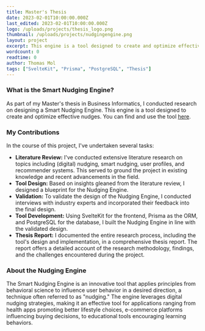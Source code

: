 ```yaml
---
title: Master's Thesis
date: 2023-02-01T10:00:00.000Z
last_edited: 2023-02-01T10:00:00.000Z
logo: /uploads/projects/thesis_logo.png
thumbnail: /uploads/projects/nudgingengine.png
layout: project
excerpt: This engine is a tool designed to create and optimize effective nudges.
wordcount: 0
readtime: 0
author: Thomas Mol
tags: ["SvelteKit", "Prisma", "PostgreSQL", "Thesis"]
---
```


### What is the Smart Nudging Engine?

As part of my Master's thesis in Business Informatics, I conducted research on designing a Smart Nudging Engine. This engine is a tool designed to create and optimize effective nudges. You can find and use the tool [here](https://smart-nudging-engine.vercel.app/).

### My Contributions

In the course of this project, I've undertaken several tasks:

- **Literature Review:** I've conducted extensive literature research on topics including (digital) nudging, smart nudging, user profiles, and recommender systems. This served to ground the project in existing knowledge and recent advancements in the field.
- **Tool Design:** Based on insights gleaned from the literature review, I designed a blueprint for the Nudging Engine.
- **Validation:** To validate the design of the Nudging Engine, I conducted interviews with industry experts and incorporated their feedback into the final design.
- **Tool Development:** Using SvelteKit for the frontend, Prisma as the ORM, and PostgreSQL for the database, I built the Nudging Engine in line with the validated design.
- **Thesis Report:** I documented the entire research process, including the tool's design and implementation, in a comprehensive thesis report. The report offers a detailed account of the research methodology, findings, and the challenges encountered during the project.

### About the Nudging Engine

The Smart Nudging Engine is an innovative tool that applies principles from behavioral science to influence user behavior in a desired direction, a technique often referred to as "nudging." The engine leverages digital nudging strategies, making it an effective tool for applications ranging from health apps promoting better lifestyle choices, e-commerce platforms influencing buying decisions, to educational tools encouraging learning behaviors.
